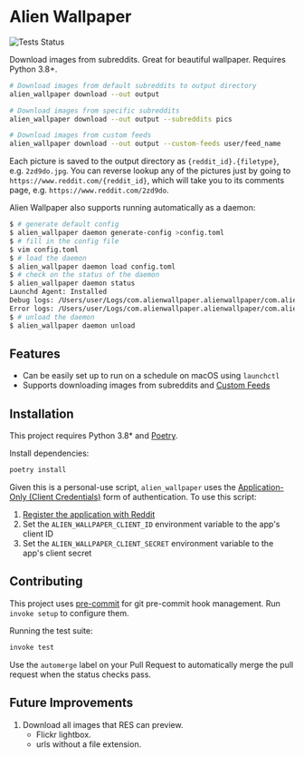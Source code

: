 # Alien Wallpaper

![Tests Status](https://github.com/rgardner/Alien-Wallpaper/workflows/CI/badge.svg)

Download images from subreddits. Great for beautiful wallpaper. Requires Python
3.8+.

```bash
# Download images from default subreddits to output directory
alien_wallpaper download --out output

# Download images from specific subreddits
alien_wallpaper download --out output --subreddits pics

# Download images from custom feeds
alien_wallpaper download --out output --custom-feeds user/feed_name
```

Each picture is saved to the output directory as `{reddit_id}.{filetype}`,
e.g. `2zd9do.jpg`. You can reverse lookup any of the pictures just by going to
`https://www.reddit.com/{reddit_id}`, which will take you to its comments page,
e.g. `https://www.reddit.com/2zd9do`.

Alien Wallpaper also supports running automatically as a daemon:

```bash
$ # generate default config
$ alien_wallpaper daemon generate-config >config.toml
$ # fill in the config file
$ vim config.toml
$ # load the daemon
$ alien_wallpaper daemon load config.toml
$ # check on the status of the daemon
$ alien_wallpaper daemon status
Launchd Agent: Installed
Debug logs: /Users/user/Logs/com.alienwallpaper.alienwallpaper/com.alienwallpaper.alienwallpaper.out.log
Error logs: /Users/user/Logs/com.alienwallpaper.alienwallpaper/com.alienwallpaper.alienwallpaper.err.log
$ # unload the daemon
$ alien_wallpaper daemon unload
```

## Features

- Can be easily set up to run on a schedule on macOS using `launchctl`
- Supports downloading images from subreddits and [Custom Feeds][reddit-custom-feed]

## Installation

This project requires Python 3.8\* and [Poetry](https://python-poetry.org/).

Install dependencies:

```bash
poetry install
```

Given this is a personal-use script, `alien_wallpaper` uses the
[Application-Only (Client Credentials)](https://praw.readthedocs.io/en/v6.5.1/getting_started/authentication.html#application-only-client-credentials)
form of authentication. To use this script:

1. [Register the application with Reddit](https://www.reddit.com/prefs/apps/)
2. Set the `ALIEN_WALLPAPER_CLIENT_ID` environment variable to the app's client ID
3. Set the `ALIEN_WALLPAPER_CLIENT_SECRET` environment variable to the app's client secret

## Contributing

This project uses [pre-commit](https://pre-commit.com/) for git pre-commit
hook management. Run `invoke setup` to configure them.

Running the test suite:

```sh
invoke test
```

Use the `automerge` label on your Pull Request to automatically merge the pull
request when the status checks pass.

## Future Improvements

1. Download all images that RES can preview.
   - Flickr lightbox.
   - urls without a file extension.

[reddit-custom-feed]: https://www.reddit.com/r/announcements/comments/bpfyx1/introducing_custom_feeds_plus_a_community_contest/
